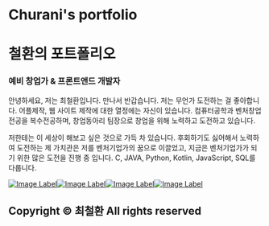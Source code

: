 # Churani's portfolio 
# 철환의 포트폴리오

### 예비 창업가 & 프론트앤드 개발자

안녕하세요, 저는 최철환입니다. 만나서 반갑습니다.
저는 무언가 도전하는 걸 좋아합니다. 어플제작, 웹 사이트 제작에 대한 열정에는 자신이 있습니다.
컴퓨터공학과 벤처창업전공을 복수전공하며, 창업동아리 팀장으로 창업을 위해 노력하고 도전하고 있습니다.

저한테는 이 세상이 해보고 싶은 것으로 가득 차 있습니다.
후회하기도 싫어해서 노력하여 도전하는 제 가치관은
저를 벤처기업가의 꿈으로 이끌었고,
지금은 벤처기업가가 되기 위한 많은 도전을 진행 중 입니다.
C, JAVA, Python, Kotlin, JavaScript, SQL를 다룹니다.

[![Image Label](https://github.com/cch230/Churani_portfolio/blob/master/images/notion.png)](https://www.notion.so/puffinable/b92735dec5584b2d91ed8ac6c4737648)[![Image Label]( https://github.com/cch230/Churani_portfolio/blob/master/images/git.png)](https://cch230.github.io/Churani_portfolio/)[![Image Label](https://github.com/cch230/Churani_portfolio/blob/master/images/insta.png)](https://www.instagram.com/puffinable.official/)[![Image Label](https://github.com/cch230/Churani_portfolio/blob/master/images/mail.png)](cch01024857239@gmail.com)

## Copyright © 최철환 All rights reserved
